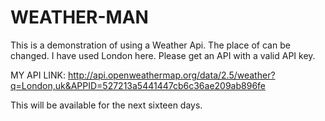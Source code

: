 # WEATHER-MAN
This is a demonstration of using a Weather Api. The place of can be changed. I have used London here. Please get an API with a valid API key.

MY API LINK:
http://api.openweathermap.org/data/2.5/weather?q=London,uk&APPID=527213a5441447cb6c36ae209ab896fe

This will be available for the next sixteen days.
